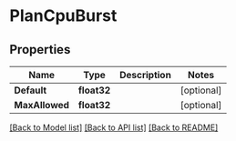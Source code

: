 # PlanCpuBurst

## Properties
Name | Type | Description | Notes
------------ | ------------- | ------------- | -------------
**Default** | **float32** |  | [optional] 
**MaxAllowed** | **float32** |  | [optional] 

[[Back to Model list]](../README.md#documentation-for-models) [[Back to API list]](../README.md#documentation-for-api-endpoints) [[Back to README]](../README.md)


